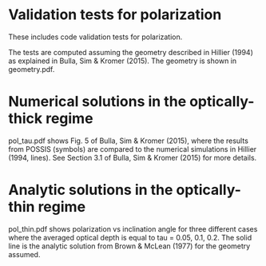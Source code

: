 # Validation tests for polarization

These includes code validation tests for polarization. 

The tests are computed assuming the geometry described in Hillier (1994) as explained in Bulla, Sim & Kromer (2015). The geometry is shown in geometry.pdf.

# Numerical solutions in the optically-thick regime
pol_tau.pdf shows Fig. 5 of Bulla, Sim & Kromer (2015), where the results from POSSIS (symbols) are compared to the numerical simulations in Hillier (1994, lines). See Section 3.1 of Bulla, Sim & Kromer (2015) for more details.

# Analytic solutions in the optically-thin regime
pol_thin.pdf shows polarization vs inclination angle for three different cases where the averaged optical depth is equal to tau = 0.05, 0.1, 0.2. The solid line is the analytic solution from Brown & McLean (1977) for the geometry assumed.
